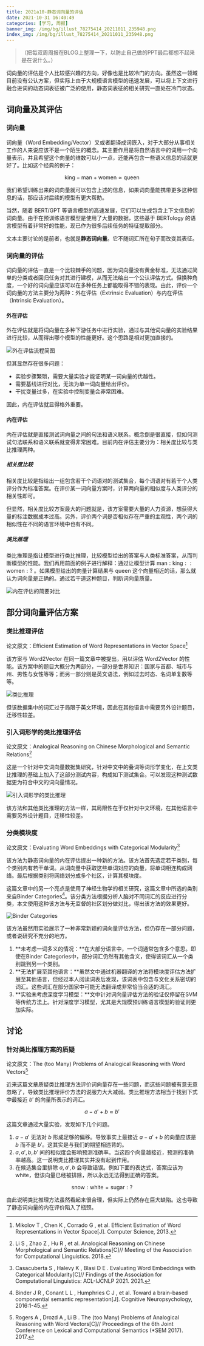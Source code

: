 ```yaml
---
title: 2021a10-静态词向量的评估
date: 2021-10-31 16:40:49
categories: [学习, 周报]
banner_img: /img/bg/illust_78275414_20211011_235948.png
index_img: /img/bg/illust_78275414_20211011_235948.png
---
```


> （把每双周周报在BLOG上整理一下，以防止自己做的PPT最后都想不起来是在说什么。）

词向量的评估是个人比较感兴趣的方向，好像也是比较冷门的方向。虽然这一领域目前没有公认方案，但实际上由于大规模语言模型的迅速发展，可以将上下文进行融合进词的动态词表征被广泛的使用，静态词表征的相关研究一直处在冷门状态。

<!-- more -->

## 词向量及其评估

### 词向量

词向量（Word Embedding/Vector）又或者翻译成词嵌入，对于大部分从事相关工作的人来说应该不是一个陌生的概念。其主要作用是将自然语言中的词用一个向量表示，并且希望这个向量的维数可以小一点，还能再包含一些语义信息的话就更好了。比如这个经典的例子：

$$
\text{king} - \text{man} + \text{women} \approx \text{queen}
$$

我们希望训练出来的词向量就可以包含上述的信息，如果词向量能携带更多这种信息的话，那应该对后续的模型有更大帮助。

当然，随着 BERT/GPT 等语言模型的高速发展，它们可以生成包含上下文信息的词向量。由于在预训练语言模型是使用了大量的数据，这些基于 BERTology 的语言模型有着非常好的性能，现已作为很多后续任务的特征提取部分。

文本主要讨论的是前者，也就是**静态词向量**。它不随词汇所在句子而改变其表征。

### 词向量的评估

词向量的评估一直是一个比较棘手的问题，因为词向量没有黄金标准，无法通过简单的分类或者回归任务对其进行建模，从而无法给出一个公认评估方式。但换种角度，一个好的词向量应该可以在多种任务上都能取得不错的表现。由此，评价一个词向量的方法主要分为两种：外在评估（Extrinsic Evaluation）与内在评估（Intrinsic Evaluation）。

#### 外在评估

外在评估就是将词向量在多种下游任务中进行实验，通过与其他词向量的实验结果进行比较，从而得出哪个模型的性能更好。这个思路是相对更加直接的。

![外在评估流程简图](./exval.png)

但其显然存在很多问题：

- 实验步骤繁琐，需要大量实验才能证明某一词向量的优越性。
- 需要基线进行对比，无法为单一词向量给出评价。
- 干扰变量过多，在实验中控制变量会非常困难。

因此，内在评估就显得格外重要。

#### 内在评估

内在评估就是直接测试词向量之间的句法和语义联系。概念倒是很直接，但如何测试句法联系和语义联系就变得非常困难。目前内在评估主要分为：相关度比较与类比推理两种。

##### 相关度比较

相关度比较是指给出一组包含若干个词语对的测试集合，每个词语对有若干个人类评分作为标准答案。在评价某一词向量方案时，计算两向量的相似度与人类评分的相关性即可。

但显然，相关度比较方案最大的问题就是，该方案需要大量的人力资源，想获得大量的标注数据成本过高。另外，评价两个词是否相似存在严重的主观性，两个词的相似性在不同的语言环境中也有不同。

##### 类比推理

类比推理是指让模型进行类比推理，比较模型给出的答案与人类标准答案，从而判断模型的性能。我们再用前面的例子进行解释：通过让模型计算 $\text{man}:\text{king}::\text{women}:?$ 。如果模型给出的向量计算结果与 $\text{queen}$ 这个向量相近的话，那么就认为词向量是正确的。通过若干道这种题目，判断词向量质量。

![内在评估的简要对比](./inval.png)

## 部分词向量评估方案

### 类比推理评估

论文原文：Efficient Estimation of Word Representations in Vector Space[^1]

[^1]: Mikolov T ,  Chen K ,  Corrado G , et al. Efficient Estimation of Word Representations in Vector Space[J]. Computer Science, 2013.

该方案与 Word2Vector 在同一篇文章中被提出，用以评估 Word2Vector 的性能。该方案中的题目大概分为两部分，一部分是世界知识：国家与首都、城市与州、男性与女性等等；而另一部分则是英文语法，例如过去时态、名词单复数等等。

![类比推理](./ca.png)

但该数据集中的词汇过于局限于英文环境，因此在其他语言中需要另外设计题目，迁移性较差。

### 引入词形学的类比推理评估

论文原文：Analogical Reasoning on Chinese Morphological and Semantic Relations[^2]

[^2]: Li S ,  Zhao Z ,  Hu R , et al. Analogical Reasoning on Chinese Morphological and Semantic Relations[C]// Meeting of the Association for Computational Linguistics. 2018.

这是一个针对中文词向量数据集研究，针对中文中的叠词等词形学变化，在上文类比推理的基础上加入了这部分测试内容，构成如下测试集合。可以发现这种测试数据更为符合中文的词向量情况。

![引入词形学的类比推理](./ca8.png)

该方法和其他类比推理的方法一样，其局限性在于仅针对中文环境，在其他语言中需要另外设计题目，迁移性较差。

### 分类模块度

论文原文：Evaluating Word Embeddings with Categorical Modularity[^3]

[^3]: Casacuberta S ,  Halevy K ,  Blasi D E . Evaluating Word Embeddings with Categorical Modularity[C]// Findings of the Association for Computational Linguistics: ACL-IJCNLP 2021. 2021.

该方法为静态词向量的内在评估提出一种新的方法。该方法首先选定若干类别，每个类别内有若干单词。从词向量中获取这些单词对应的向量，将单词相连构成网络。最后根据类别将网络划分成多个社区，计算其模块度。

这篇文章中的另一个亮点是使用了神经生物学的相关研究，这篇文章中所选的类别来自Binder Categories[^4]。该分类方法根据分析人脑对不同词汇的反应进行分类，本文使用这种该方法与无监督的社区划分做对比，得出该方法的效果更好。

[^4]: Binder J R ,  Conant L L ,  Humphries C J , et al. Toward a brain-based componential semantic representation[J]. Cognitive Neuropsychology, 2016:1-45.

![Binder Categories](./binder_categories.png)

该方法虽然用实验展示了一种非常新颖的词向量评估方法，但仍存在一部分问题，或者说研究不充分的地方。

1. **未考虑一词多义的情况：**在大部分语言中，一个词通常包含多个意思。即使在Binder Categories中，部分词汇仍然有其他含义，使得该词汇从一个类别跳到另一个类别。
2. **无法扩展至其他语言：**虽然文中通过机器翻译的方法将模块度评估方法扩展至其他语言，但经过本人阅读词表后发现，该词表中包含与文化关系密切的词汇。这些词汇在部分国家中可能无法翻译成非常恰当合适的词汇。
3. **实验未考虑深度学习模型：**文中针对词向量评估方法的验证仅停留在SVM等传统方法上。针对深度学习模型，尤其是大规模预训练语言模型的验证则更加实际。

## 讨论

### 针对类比推理方案的质疑

论文原文：The (too Many) Problems of Analogical Reasoning with Word Vectors[^5]

[^5]: Rogers A ,  Drozd A ,  Li B . The (too Many) Problems of Analogical Reasoning with Word Vectors[C]// Proceedings of the 6th Joint Conference on Lexical and Computational Semantics (*SEM 2017). 2017.

近来这篇文章质疑类比推理方法评价词向量存在一些问题，而这些问题被有意无意忽略了，导致类比推理评价方法的说服力大大减弱。类比推理方法相当于找到下式中最接近 $b'$ 的向量所表示的词汇。

$$
a - a' + b \approx b'
$$

这篇文章通过大量实验，发现如下几个问题。

1. $a-a'$ 无法对 $b$ 形成足够的偏移。导致事实上最接近 $a - a' + b$ 的向量应该是 $b$ 而不是 $b'$。这其实是与我们的期望相违背的。
2. $a,a',b,b'$ 间的相似度会影响预测准确率。当这四个向量越接近，预测的准确率越高。这一说明类比推理其实并没有起到作用。
3. 在候选集合里排除 $a,a',b$ 会导致错误。例如下面的表达式，答案应该为$\text{white}$，但该向量已经被排除，所以永远无法得到正确的答案。

$$
\text{snow} : \text{white} = \text{sugar} : ?
$$

由此说明类比推理方法虽然看起来很合理，但实际上仍然存在巨大缺陷。这也导致了静态词向量的内在评价陷入了瓶颈。